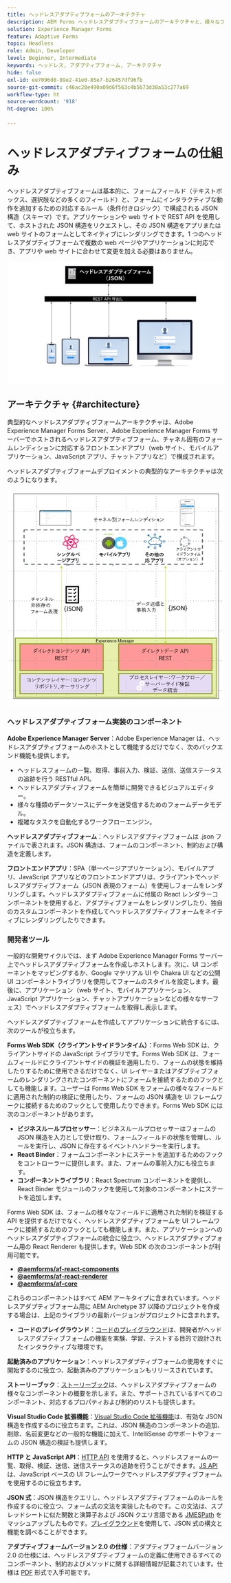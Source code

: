 ```yaml
---
title: ヘッドレスアダプティブフォームのアーキテクチャ
description: AEM Forms ヘッドレスアダプティブフォームのアーキテクチャと、様々なプラットフォーム向けのフォームを迅速に作成するうえでこのアーキテクチャがどう役に立つかを説明します。この記事では、ヘッドレスアダプティブフォームの仕組みと、ヘッドレスアダプティブフォームを様々なアプリケーションと統合してフォーム作成プロセスを簡素化する方法について説明します。
solution: Experience Manager Forms
feature: Adaptive Forms
topic: Headless
role: Admin, Developer
level: Beginner, Intermediate
keywords: ヘッドレス, アダプティブフォーム, アーキテクチャ
hide: false
exl-id: ee7096d8-89e2-41e0-85e7-b26457df96fb
source-git-commit: c46ac28e490a09d6f563c4b5673d30a53c277a69
workflow-type: ht
source-wordcount: '918'
ht-degree: 100%

---
```



# ヘッドレスアダプティブフォームの仕組み

ヘッドレスアダプティブフォームは基本的に、フォームフィールド（テキストボックス、選択肢などの多くのフィールド）と、フォームにインタラクティブな動作を追加するための対応するルール（条件付きロジック）で構成される JSON 構造（スキーマ）です。アプリケーションや web サイトで REST API を使用して、ホストされた JSON 構造をリクエストし、その JSON 構造をアプリまたは web サイトのフォームとしてネイティブにレンダリングできます。1 つのヘッドレスアダプティブフォームで複数の web ページやアプリケーションに対応でき、アプリや web サイトに合わせて変更を加える必要はありません。

![ヘッドレスアダプティブフォームの仕組み](/help/assets/how-headless-adaprive-forms-work.png)

## アーキテクチャ {#architecture}

典型的なヘッドレスアダプティブフォームアーキテクチャは、Adobe Experience Manager Forms Server、Adobe Experience Manager Forms サーバーでホストされるヘッドレスアダプティブフォーム、チャネル固有のフォームレンディションに対応するフロントエンドアプリ（web サイト、モバイルアプリケーション、JavaScript アプリ、チャットアプリなど）で構成されます。

ヘッドレスアダプティブフォームデプロイメントの典型的なアーキテクチャは次のようになります。

![アーキテクチャ](/help/assets/headless-af-architecture.png)

<!-- 

You can use the React renderer component shipped with Headless adaptive forms to render an Adaptive Form or build your own custom component to natively render a Headless Form in a website or an application or use any UI framework or programming language to build your own components to render your forms.

A typical Headless adaptive forms architecture constitutes an Adobe Experience Manager Server, JSON structure of forms, various frontend apps for channel-specific form renditions.

![Architecture](/help/assets/headless-af-architecture.png) -->

### ヘッドレスアダプティブフォーム実装のコンポーネント

**Adobe Experience Manager Server**：Adobe Experience Manager は、ヘッドレスアダプティブフォームのホストとして機能するだけでなく、次のバックエンド機能も提供します。

* ヘッドレスフォームの一覧、取得、事前入力、検証、送信、送信ステータスの追跡を行う RESTful API。
* ヘッドレスアダプティブフォームを簡単に開発できるビジュアルエディター。
* 様々な種類のデータソースにデータを送受信するためのフォームデータモデル。
* 複雑なタスクを自動化するワークフローエンジン。

**ヘッドレスアダプティブフォーム**：ヘッドレスアダプティブフォームは .json ファイルで表されます。JSON 構造は、フォームのコンポーネント、制約および構造を定義します。

**フロントエンドアプリ**：SPA（単一ページアプリケーション）、モバイルアプリ、JavaScript アプリなどのフロントエンドアプリは、クライアントでヘッドレスアダプティブフォーム（JSON 表現のフォーム）を使用しフォームをレンダリングします。ヘッドレスアダプティブフォームに付属の React レンダラーコンポーネントを使用すると、アダプティブフォームをレンダリングしたり、独自のカスタムコンポーネントを作成してヘッドレスアダプティブフォームをネイティブにレンダリングしたりできます。

<!-- ### Understanding Headless adaptive forms definition -->



### 開発者ツール

一般的な開発サイクルでは、まず Adobe Experience Manager Forms サーバー上でヘッドレスアダプティブフォームを作成しホストします。次に、UI コンポーネントをマッピングするか、Google マテリアル UI や Chakra UI などの公開 UI コンポーネントライブラリを使用してフォームのスタイルを設定します。最後に、アプリケーション（web サイト、モバイルアプリケーション、JavaScript アプリケーション、チャットアプリケーションなどの様々なサーフェス）でヘッドレスアダプティブフォームを取得し表示します。

ヘッドレスアダプティブフォームを作成してアプリケーションに統合するには、次のツールが役立ちます。

**Forms Web SDK（クライアントサイドランタイム）**：Forms Web SDK は、クライアントサイドの JavaScript ライブラリです。Forms Web SDK は、フォームフィールドにクライアントサイドの検証を適用したり、フォームの状態を維持したりするために使用できるだけでなく、UI レイヤーまたはアダプティブフォームのレンダリングされたコンポーネントにフォームを接続するためのフックとしても機能します。ユーザーは Forms Web SDK をフォームの様々なフィールドに適用された制約の検証に使用したり、フォームの JSON 構造を UI フレームワークに接続するためのフックとして使用したりできます。Forms Web SDK には次のコンポーネントがあります。

* **ビジネスルールプロセッサー**：ビジネスルールプロセッサーはフォームの JSON 構造を入力として受け取り、フォームフィールドの状態を管理し、ルールを実行し、JSON に存在するイベントハンドラーを実行します。
* **React Binder**：フォームコンポーネントにステートを追加するためのフックをコントローラーに提供します。また、フォームの事前入力にも役立ちます。
* **コンポーネントライブラリ**：React Spectrum コンポーネントを提供し、React Binder モジュールのフックを使用して対象のコンポーネントにステートを追加します。

Forms Web SDK は、フォームの様々なフィールドに適用された制約を検証する API を提供するだけでなく、ヘッドレスアダプティブフォームを UI フレームワークに接続するためのフックとしても機能します。また、アプリケーションへのヘッドレスアダプティブフォームの統合に役立つ、ヘッドレスアダプティブフォーム用の React Renderer も提供します。Web SDK の次のコンポーネントが利用可能です。

* **[@aemforms/af-react-components](https://www.npmjs.com/package/@aemforms/af-react-components)**
* **[@aemforms/af-react-renderer](https://www.npmjs.com/package/@aemforms/af-react-renderer)**
* **[@aemforms/af-core](https://www.npmjs.com/package/@aemforms/af-core)**

これらのコンポーネントはすべて AEM アーキタイプに含まれています。ヘッドレスアダプティブフォーム用に AEM Archetype 37 以降のプロジェクトを作成する場合は、上記のライブラリの最新バージョンがプロジェクトに含まれます。

* **コードのプレイグラウンド**：[コードのプレイグラウンド](https://experienceleague.adobe.com/landing/aem-headless-forms/developer/code.html?lang=ja)は、開発者がヘッドレスアダプティブフォームの機能を実験、学習、テストする目的で設計されたインタラクティブな環境です。

**起動済みのアプリケーション**：ヘッドレスアダプティブフォームの使用をすぐに開始するのに役立つ、起動済みのアプリケーションもリリースされています。

<!-- **View Library (UI Layer)**: A custom form application built in a front-end language. You can use react, Angular, Flutter, NPM, Vue.js, Ionic, BootStrap, or any other language to built front end. You can also use the Headless adaptive forms Super Component, provided out-of-the-box, inside a react application to render a Headless adaptive form. Headless adaptive forms super component makes use of OOTB react spectrum -based form components to render the Headless adaptive form. 

Core-Components: It enables use to render an Adaptive Form using JSON structure. It uses rule grammar to help create dynamic field interactions. The rule grammar is based on [JSON formula](http://github.com/adobe/json-formula/). You can develop your own renderer or embed the React based Adaptive Forms renderer, provided OOTB, in your front-end app to render the form. -->

**ストーリーブック**：[ストーリーブック](https://opensource.adobe.com/aem-forms-af-runtime/storybook/)は、ヘッドレスアダプティブフォームの様々なコンポーネントの概要を示します。また、サポートされているすべてのコンポーネント、対応するプロパティおよび制約のリストも提供します。

**Visual Studio Code 拡張機能**：[Visual Studio Code 拡張機能](visual-studio-code-extension-for-headless-adaptive-forms.md)は、有効な JSON 構造を作成するのに役立ちます。これは、JSON 構造のコンポーネントの追加、削除、名前変更などの一般的な機能に加えて、IntelliSense のサポートやフォームの JSON 構造の検証も提供します。

**HTTP と JavaScript API**：[HTTP API](https://opensource.adobe.com/aem-forms-af-runtime/api/) を使用すると、ヘッドレスフォームの一覧、取得、検証、送信、送信ステータスの追跡を行うことができます。[JS API](https://opensource.adobe.com/aem-forms-af-runtime/jsdocs/) は、JavaScript ベースの UI フレームワークでヘッドレスアダプティブフォームを使用するのに役立ちます。

**JSON 式**：JSON 構造をクエリし、ヘッドレスアダプティブフォームのルールを作成するのに役立つ、フォーム式の文法を実装したものです。この文法は、スプレッドシートに似た関数と演算子および JSON クエリ言語である [JMESPath](https://jmespath.org/) をマッシュアップしたものです。[プレイグラウンド](https://opensource.adobe.com/json-formula/dist/index.html)を使用して、JSON 式の構文と機能を調べることができます。

**アダプティブフォームバージョン 2.0 の仕様**：アダプティブフォームバージョン 2.0 の仕様には、ヘッドレスアダプティブフォームの定義に使用できるすべてのコンポーネント、制約およびメソッドに関する詳細情報が記載されています。仕様は [PDF](/help/assets/headless-adaptive-forms-specification.pdf) 形式で入手可能です。

